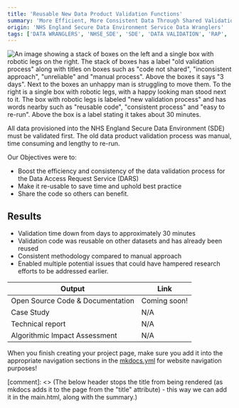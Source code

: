 ```yaml
---
title: 'Reusable New Data Product Validation Functions'
summary: 'More Efficient, More Consistent Data ​Through Shared Validation Functions'
origin: 'NHS England Secure Data Environment Service Data Wranglers'
tags: ['DATA WRANGLERS', 'NHSE_SDE', 'SDE', 'DATA VALIDATION', 'RAP', 'PYTHON']
---
```

![An image showing a stack of boxes on the left and a single box with robotic legs on the right. The stack of boxes has a label "old validation process" along with titles on boxes such as "code not shared", "inconsistent approach", "unreliable" and "manual process". Above the boxes it says "3 days". Next to the boxes an unhappy man is struggling to move them. To the right is a single box with robotic legs, with a happy looking man stood next to it. The box with robotic legs is labeled "new validation process" and has words nearby such as "reusable code", "consistent process" and "easy to re-run". Above the box is a label stating it takes about 30 minutes.](../images/sde_resuable_data_validation_functions.png)

All data provisioned into the NHS England Secure Data Environment (SDE) must be validated first. The old data product validation process was manual, time consuming and lengthy to re-run.​

Our Objectives were to:
- Boost the efficiency and consistency of the data validation process for the Data Access Request Service (DARS) ​
- Make it re-usable to save time and uphold best practice​
- Share the code so others can benefit. ​

## Results

- Validation time down from days to approximately 30 minutes​
- Validation code was reusable on other datasets​ and has already been reused
- Consistent methodology compared to manual approach​
- Enabled multiple potential issues that could have hampered research efforts to be addressed earlier.​

Output|Link
---|---
Open Source Code & Documentation| Coming soon!
Case Study| N/A
Technical report| N/A
Algorithmic Impact Assessment| N/A

When you finish creating your project page, make sure you add it into the appropriate navigation sections in the [mkdocs.yml](https://github.com/nhsengland/datascience/blob/main/mkdocs.yml) for website navigation purposes!

[comment]: <> (The below header stops the title from being rendered (as mkdocs adds it to the page from the "title" attribute) - this way we can add it in the main.html, along with the summary.)
#
